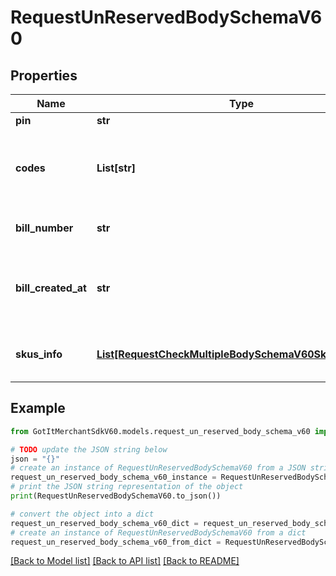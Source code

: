 # RequestUnReservedBodySchemaV60


## Properties

Name | Type | Description | Notes
------------ | ------------- | ------------- | -------------
**pin** | **str** | Store pin | [optional] 
**codes** | **List[str]** | Array of 10-16 characters Got It voucher codes | [optional] 
**bill_number** | **str** | Bill number will apply vouchers | [optional] 
**bill_created_at** | **str** | Bill creation time. Format: YYYY-MM-DD HH:MM:SS | [optional] 
**skus_info** | [**List[RequestCheckMultipleBodySchemaV60SkusInfoInner]**](RequestCheckMultipleBodySchemaV60SkusInfoInner.md) | SKU information in bill_number | [optional] 

## Example

```python
from GotItMerchantSdkV60.models.request_un_reserved_body_schema_v60 import RequestUnReservedBodySchemaV60

# TODO update the JSON string below
json = "{}"
# create an instance of RequestUnReservedBodySchemaV60 from a JSON string
request_un_reserved_body_schema_v60_instance = RequestUnReservedBodySchemaV60.from_json(json)
# print the JSON string representation of the object
print(RequestUnReservedBodySchemaV60.to_json())

# convert the object into a dict
request_un_reserved_body_schema_v60_dict = request_un_reserved_body_schema_v60_instance.to_dict()
# create an instance of RequestUnReservedBodySchemaV60 from a dict
request_un_reserved_body_schema_v60_from_dict = RequestUnReservedBodySchemaV60.from_dict(request_un_reserved_body_schema_v60_dict)
```
[[Back to Model list]](../README.md#documentation-for-models) [[Back to API list]](../README.md#documentation-for-api-endpoints) [[Back to README]](../README.md)


